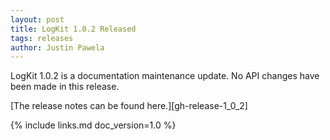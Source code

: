 ```yaml
---
layout: post
title: LogKit 1.0.2 Released
tags: releases
author: Justin Pawela
---
```


LogKit 1.0.2 is a documentation maintenance update. No API changes have been made in this release.

[The release notes can be found here.][gh-release-1_0_2]


{% include links.md doc_version=1.0 %}
